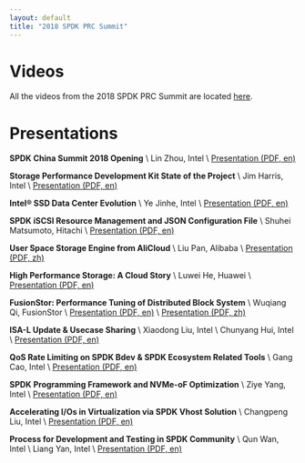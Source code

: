 ```yaml
---
layout: default
title: "2018 SPDK PRC Summit"
---
```


# Videos

All the videos from the 2018 SPDK PRC Summit are located [here](https://pan.baidu.com/s/1cYy9RTr1A1xrLJXUSjlhHQ#list/path=%2FSPDK_2018_Beijing_Summit_Video).

# Presentations

**SPDK China Summit 2018 Opening** \\
Lin Zhou, Intel \\
[Presentation (PDF, en)](https://ci.spdk.io/download/events/2018-summit-prc/01_Zhou_Lin_SPDK_China_Summit_2018_Opening.pdf)

**Storage Performance Development Kit State of the Project** \\
Jim Harris, Intel \\
[Presentation (PDF, en)](https://ci.spdk.io/download/events/2018-summit-prc/02_Jim_Harris_Storage_Performance_Development_Kit_State_Of_The_Project.pdf)

**Intel® SSD Data Center Evolution** \\
Ye Jinhe, Intel \\
[Presentation (PDF, en)](https://ci.spdk.io/download/events/2018-summit-prc/03_Ye_Jinhe_Intel_SSD_DC_Evolution.pdf)

**SPDK iSCSI Resource Management and JSON Configuration File** \\
Shuhei Matsumoto, Hitachi \\
[Presentation (PDF, en)](https://ci.spdk.io/download/events/2018-summit-prc/04_Shuhei_Matsumoto_iSCSI%20Resource%20Management%20and%20JSON%20Config%20File,%20S.%20Matsumoto,%20Hitachi,%20Ltd%20%28R1.1%29_16_9.pdf)

**User Space Storage Engine from AliCloud** \\
Liu Pan, Alibaba \\
[Presentation (PDF, zh)](https://ci.spdk.io/download/events/2018-summit-prc/05_Liu_Pan_User%20Space%20Storage%20Engine%20from%20AliCloud.pdf)

**High Performance Storage: A Cloud Story** \\
Luwei He, Huawei \\
[Presentation (PDF, en)](https://ci.spdk.io/download/events/2018-summit-prc/06_He_Luwei_High%20Performance%20Storage_A%20Cloud%20Story_v2.pdf)

**FusionStor: Performance Tuning of Distributed Block System** \\
Wuqiang Qi, FusionStor \\
[Presentation (PDF, en)](https://ci.spdk.io/download/events/2018-summit-prc/07_Qi_Wuqiang_Fusionstack-fusionstor-spdk.pdf) \\
[Presentation (PDF, zh)](https://ci.spdk.io/download/events/2018-summit-prc/07_Qi_Wuqiang_Fusionstack-fusionstor-spdk-Chinese.pdf)

**ISA-L Update & Usecase Sharing** \\
Xiaodong Liu, Intel \\
Chunyang Hui, Intel \\
[Presentation (PDF, en)](https://ci.spdk.io/download/events/2018-summit-prc/08_Liu_Xiaodong_&_Hui_Chunyang_ISA-L_Update_and_Usercase_Sharing_SPDK_Summit_2018_China.pdf)

**QoS Rate Limiting on SPDK Bdev & SPDK Ecosystem Related Tools** \\
Gang Cao, Intel \\
[Presentation (PDF, en)](https://ci.spdk.io/download/events/2018-summit-prc/09_Cao_Gang_QoS%20Rate%20Limiting%20on%20SPDK%20Bdev%20and%20Ecosystem%20Related%20Tools.pdf)

**SPDK Programming Framework and NVMe-oF Optimization** \\
Ziye Yang, Intel \\
[Presentation (PDF, en)](https://ci.spdk.io/download/events/2018-summit-prc/10_Yang_Ziye_SPDK%20programming%20framework%20and%20NVMe-oF%20optimization.pdf)

**Accelerating I/Os in Virtualization via SPDK Vhost Solution** \\
Changpeng Liu, Intel \\
[Presentation (PDF, en)](https://ci.spdk.io/download/events/2018-summit-prc/11_Liu_Changpeng_Accelerating%20IOs%20in%20virtualization%20via%20SPDK%20Vhost%20Solution_v1.pdf)

**Process for Development and Testing in SPDK Community** \\
Qun Wan, Intel \\
Liang Yan, Intel \\
[Presentation (PDF, en)](https://ci.spdk.io/download/events/2018-summit-prc/12_Wan_Qun_&_Yan_Liang_Process%20for%20Development%20and%20Testing%20in%20SPDK%20Community%20v1.pdf)
